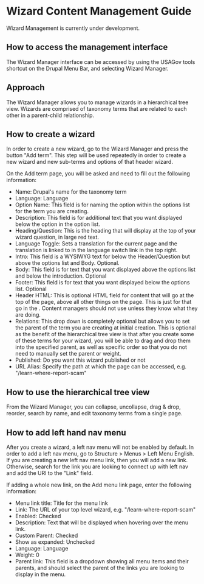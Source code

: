 # Wizard Content Management Guide

Wizard Management is currently under development.

## How to access the management interface

The Wizard Manager interface can be accessed by using the USAGov tools shortcut on the Drupal Menu Bar, and selecting Wizard Manager.

## Approach

The Wizard Manager allows you to manage wizards in a hierarchical tree view. Wizards are comprised of taxonomy terms that are related to each other in a parent-child relationship. 

## How to create a wizard

In order to create a new wizard, go to the Wizard Manager and press the button "Add term". This step will be used repeatedly in order to create a new wizard and new sub-terms and options of that header wizard. 

On the Add term page, you will be asked and need to fill out the following information:

* Name: Drupal's name for the taxonomy term
* Language: Language
* Option Name: This field is for naming the option within the options list for the term you are creating. 
* Description: This field is for additional text that you want displayed below the option in the option list. 
* Heading/Question: This is the heading that will display at the top of your wizard question, in large red text. 
* Language Toggle: Sets a translation for the current page and the translation is linked to in the language switch link in the top right.
* Intro: This field is a WYSIWYG text for below the Header/Question but above the options list and Body. Optional.
* Body: This field is for text that you want displayed above the options list and below the introduction. Optional
* Footer: This field is for text that you want displayed below the options list. Optional
* Header HTML: This is optional HTML field for content that will go at the top of the page, above all other things on the page. This is just for <scripts> that go in the <head>. Content managers should not use unless they know what they are doing.
* Relations: This drop down is completely optional but allows you to set the parent of the term you are creating at initial creation. This is optional as the benefit of the hierarchical tree view is that after you create some of these terms for your wizard, you will be able to drag and drop them into the specified parent, as well as specific order so that you do not need to manually set the parent or weight.
* Published: Do you want this wizard published or not
* URL Alias: Specify the path at which the page can be accessed, e.g. "/learn-where-report-scam" 

## How to use the hierarchical tree view

From the Wizard Manager, you can collapse, uncollapse, drag & drop, reorder, search by name, and edit taxonomy terms from a single page. 

## How to add left hand nav menu

After you create a wizard, a left nav menu will not be enabled by default. In order to add a left nav menu, go to Structure > Menus > Left Menu English. If you are creating a new left nav menu link, then you will add a new link. Otherwise, search for the link you are looking to connect up with left nav and add the URl to the "Link" field. 

If adding a whole new link, on the Add menu link page, enter the following information:

* Menu link title: Title for the menu link
* Link: The URL of your top level wizard, e.g. "/learn-where-report-scam"
* Enabled: Checked
* Description: Text that will be displayed when hovering over the menu link.
* Custom Parent: Checked
* Show as expanded: Unchecked
* Language: Language
* Weight: 0
* Parent link: This field is a dropdown showing all menu items and their parents, and should select the parent of the links you are looking to display in the menu. 
